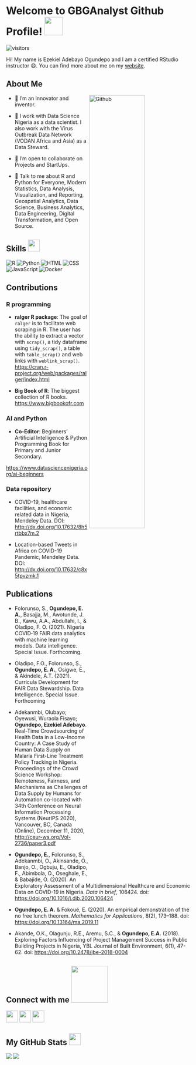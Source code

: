 <h1> Welcome to GBGAnalyst Github Profile! <img src = "https://raw.githubusercontent.com/MartinHeinz/MartinHeinz/master/wave.gif" width = 50px> </h1>
<p align='center'>

![visitors](https://visitor-badge.glitch.me/badge?page_id=gbganalyst.gbganalyst)


Hi! My name is Ezekiel Adebayo Ogundepo and I am a certified RStudio instructor :smile:. You can find more about me on my [website](https://bit.ly/gbganalyst).



<h2> About Me</h2>


<img width="55%" align="right" alt="Github" src="https://raw.githubusercontent.com/onimur/.github/master/.resources/git-header.svg" />


- 🔭 I’m an innovator and inventor.

- 🌱 I work with Data Science Nigeria as a data scientist. I also work with the Virus Outbreak Data Network (VODAN Africa and Asia) as a Data Steward.

- 👯 I’m open to collaborate on Projects and StartUps.   

- 💬 Talk to me about R and Python for Everyone, Modern Statistics, Data Analysis, Visualization, and Reporting, Geospatial Analytics, Data Science, Business Analytics, Data Engineering, Digital Transformation, and Open Source.

<h2> Skills <img src = "https://media2.giphy.com/media/QssGEmpkyEOhBCb7e1/giphy.gif?cid=ecf05e47a0n3gi1bfqntqmob8g9aid1oyj2wr3ds3mg700bl&rid=giphy.gif" width = 32px> </h2>

![R](https://img.shields.io/badge/-R-blue?style=flat-square&logo=R&link=https://github.com/gbganalyst/)
![Python](https://img.shields.io/badge/-Python-yellow?style=flat-square&logo=python&link=https://github.com/gbganalyst/)
![HTML](https://img.shields.io/badge/-HTML-ivory?style=flat-square&logo=HTML5&link=https://github.com/gbganalyst/)
![CSS](https://img.shields.io/badge/-CSS-GREEN?style=flat-square&logo=CSS3&link=https://github.com/gbganalyst/)
![JavaScript](https://img.shields.io/badge/-JavaScript-black?style=flat-square&logo=javascript&link=https://github.com/gbganalyst/)
![Docker](https://img.shields.io/badge/-Docker-grey?style=flat-square&logo=docker&link=https://github.com/gbganalyst/)


## Contributions


### R programming

- **ralger R package**: The goal of `ralger` is to facilitate web scraping in R. The user has the ability to extract a vector with `scrap()`, a tidy dataframe using `tidy_scrap()`, a table with `table_scrap()` and web links with `weblink_scrap()`. <https://cran.r-project.org/web/packages/ralger/index.html>  

- **Big Book of R**:  The biggest collection of R books. <https://www.bigbookofr.com>


### AI and Python


- **Co-Editor**: Beginners’ Artificial Intelligence & Python Programming Book for Primary and Junior Secondary.

<https://www.datasciencenigeria.org/ai-beginners> 



### Data repository

- COVID-19, healthcare facilities, and economic related data in Nigeria,  Mendeley Data. DOI: http://dx.doi.org/10.17632/8h5rtbbx7m.2 

- Location-based Tweets in Africa on COVID-19 Pandemic, Mendeley Data.  DOI: http://dx.doi.org/10.17632/c8x5tpvzmk.1

## Publications

- Folorunso, S., **Ogundepo, E. A.**, Basajja, M., Awotunde, J. B., Kawu, A.A., Abdullahi, I., & Oladipo, F. O. (2021). Nigeria COVID‐19 FAIR data analytics with machine learning models. Data intelligence. Special Issue. Forthcoming. 
  
- Oladipo, F.O., Folorunso, S., **Ogundepo, E. A.**, Osigwe, E., & Akindele, A.T. (2021). Curricula Development for FAIR Data Stewardship. Data Intelligence. Special Issue. Forthcoming 

- Adekanmbi, Olubayo; Oyewusi, Wuraola Fisayo; **Ogundepo, Ezekiel Adebayo**. Real-Time Crowdsourcing of Health Data in a Low-Income Country: A Case Study of Human Data Supply on Malaria First-Line Treatment Policy Tracking in Nigeria. Proceedings of the Crowd Science Workshop: Remoteness, Fairness, and Mechanisms as Challenges of Data Supply by Humans for Automation co-located with 34th Conference on Neural Information Processing Systems (NeurIPS 2020), Vancouver, BC, Canada (Online), December 11, 2020, http://ceur-ws.org/Vol-2736/paper3.pdf

- **Ogundepo, E.**, Folorunso, S., Adekanmbi, O., Akinsande, O., Banjo, O., Ogbuju, E., Oladipo, F., Abimbola, O., Oseghale, E., & Babajide, O. (2020). An Exploratory Assessment of a Multidimensional Healthcare and Economic Data on COVID-19 in Nigeria. *Data in brief*, 106424. doi: https://doi.org/10.1016/j.dib.2020.106424 

- **Ogundepo, E. A.** & Fokoué, E. (2020). An empirical demonstration of the no free lunch theorem. *Mathematics for Applications*, 8(2), 173–188. doi: https://doi.org/10.13164/ma.2019.11

- Akande, O.K., Olagunju, R.E., Aremu, S.C., & **Ogundepo, E.A.** (2018). Exploring Factors Influencing of Project Management Success in Public Building Projects in Nigeria, YBL Journal of Built Environment, 6(1), 47-62. doi: https://doi.org/10.2478/jbe-2018-0004

<h2> Connect with me <img src='https://raw.githubusercontent.com/ShahriarShafin/ShahriarShafin/main/Assets/handshake.gif' width="100px"> </h2>
<a href = 'https://www.twitter.com/gbganalyst'> <img width = '32px' align= 'center' src="https://raw.githubusercontent.com/rahulbanerjee26/githubAboutMeGenerator/main/icons/twitter.svg"/></a> 
<a href = 'https://https://www.linkedin.com/in/ezekiel-ogundepo/'> <img width = '32px' align= 'center' src="https://raw.githubusercontent.com/rahulbanerjee26/githubAboutMeGenerator/main/icons/linked-in-alt.svg"/></a> 
<a href = 'https://www.github.com/gbganalyst'> <img width = '32px' align= 'center' src="https://raw.githubusercontent.com/rahulbanerjee26/githubAboutMeGenerator/main/icons/github.svg"/></a> 

<h2> My GitHub Stats <img src='https://media1.giphy.com/media/du3J3cXyzhj75IOgvA/giphy.gif?cid=ecf05e47x2g034i9pzwtzzsd3xgg2w9nr94t4tflbbgo3008&rid=giphy.gif' width='32px'> </h2>

<a href="https://github.com/gbganalyst/github-readme-stats">
  <img align="left" src="https://github-readme-stats.vercel.app/api?username=gbganalyst&count_private=true&show_icons=true&theme=radical"/>
</a>
<a href="https://github.com/gbganalyst/convoychat">
  <img align="center" src="https://github-readme-stats.vercel.app/api/top-langs/?username=gbganalyst"/>
</a>
